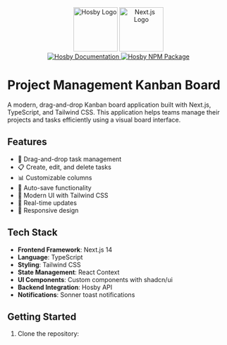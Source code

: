 <div align="center">
  <img src="https://hosby.io/hosby.svg" alt="Hosby Logo" width="100" height="100"/>
  <img src="https://docs.hosby.io/nextjs-icon.svg" alt="Next.js Logo" width="100" height="100" />
</div>

<div align="center">
  <a href="https://docs.hosby.io/">
    <img src="https://img.shields.io/badge/Documentation-Hosby-blue" alt="Hosby Documentation" />
  </a>
  <a href="https://www.npmjs.com/package/hosby-ts">
    <img src="https://img.shields.io/badge/npm-hosby--ts-red" alt="Hosby NPM Package" />
  </a>
</div>


# Project Management Kanban Board

A modern, drag-and-drop Kanban board application built with Next.js, TypeScript, and Tailwind CSS. This application helps teams manage their projects and tasks efficiently using a visual board interface.


## Features

- 🎯 Drag-and-drop task management
- 📋 Create, edit, and delete tasks
- 📊 Customizable columns
- 💾 Auto-save functionality
- 🎨 Modern UI with Tailwind CSS
- 🔄 Real-time updates
- 📱 Responsive design

## Tech Stack

- **Frontend Framework**: Next.js 14
- **Language**: TypeScript
- **Styling**: Tailwind CSS
- **State Management**: React Context
- **UI Components**: Custom components with shadcn/ui
- **Backend Integration**: Hosby API
- **Notifications**: Sonner toast notifications

## Getting Started

1. Clone the repository:
